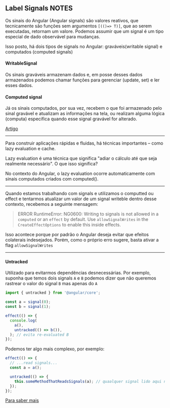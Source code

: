 ## Label Signals NOTES

Os sinais do Angular (Angular signals) são valores reativos, que tecnicamente são funções sem argumentos `[(()=> T)]`,
que
ao serem executadas, retornam um valore. Podemos assumir que um signal é um tipo especial de dado observável
para mudanças.

Isso posto, há dois tipos de signals no Angular: graváveis(writable signal) e computados (computed signals)

#### WritableSignal

Os sinais graváveis armazenam dados e, em posse desses dados armazenados podemos chamar funções para gerenciar (update,
set) e ler esses dados.

#### Computed signal

Já os sinais computados, por sua vez, recebem o que foi armazenado pelo sinal gravável e atualizam as informações
na tela, ou realizam alguma lógica (computa) especifica quando esse signal gravável for alterado.

[Artigo](https://www.alura.com.br/artigos/entendendo-signals-angular)

---

Para construir aplicações rápidas e fluidas, há técnicas importantes – como lazy evaluation e cache.

Lazy evaluation é uma técnica que significa "adiar o cálculo até que seja realmente necessário". O que isso significa?

No contexto do Angular, o lazy evaluation ocorre automaticamente com sinais computados criados com computed().

---

Quando estamos trabalhando com signals e utilizamos o computted ou effect e tentarmos atualizar um valor de um signal
writeble dentro
desse contexto, recebemos a seguinte mensagem:

> ERROR RuntimeError: NG0600: Writing to signals is not allowed in a `computed` or an `effect` by default. Use
> `allowSignalWrites` in the `CreateEffectOptions` to enable this inside effects.

Isso acontece porque por padrão o Angular deseja evitar que efeitos colaterais indesejados. Porém, como o próprio erro
sugere, basta ativar a flag `allowSignalWrites`

---

#### Untracked

Utilizado para evitarmos dependências desnecessárias. Por exemplo, suponha que temos dois signals
`A` e `B` podemos dizer que não queremos rastrear o valor do signal `B` mas apenas do `A`

```typescript
import { untracked } from '@angular/core';

const a = signal(0);
const b = signal(1);

effect(() => {
  console.log(
    a(),
    untracked(() => b()),
  ); // evita re-evaluated B
});
```

Podemos ter algo mais complexo, por exemplo:

```typescript
effect(() => {
  // ...read signals...
  const a = a();

  untracked(() => {
    this.someMethodThatReadsSignals(a); // quaalquer signal lido aqui não será dependencia do effect, melhorando a performance do código
  });
});
```

[Para saber mais](https://medium.com/netanelbasal/angular-signals-preventing-unnecessary-dependencies-using-the-untrack-function-15a4c03b03fe)
